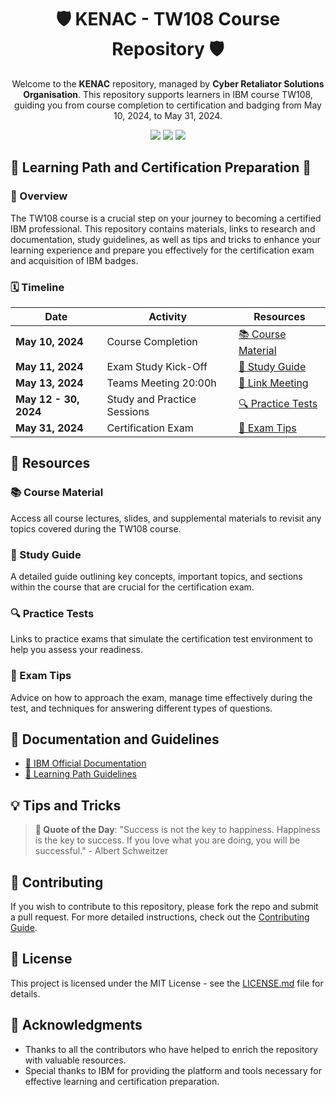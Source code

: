 <h1 align="center">🛡️ KENAC - TW108 Course Repository 🛡️</h1>

<p align="center">
    Welcome to the <strong>KENAC</strong> repository, managed by <strong>Cyber Retaliator Solutions Organisation</strong>. This repository supports learners in IBM course TW108, guiding you from course completion to certification and badging from May 10, 2024, to May 31, 2024.
</p>

<p align="center">
    <img src="https://img.shields.io/badge/Status-Active-green.svg?style=for-the-badge&logo=appveyor"/>
    <img src="https://img.shields.io/badge/IBM-Certified-blue.svg?style=for-the-badge&logo=appveyor"/>
    <img src="https://img.shields.io/badge/Course-TW108-brightgreen.svg?style=for-the-badge&logo=appveyor"/>
</p>

## 🌟 Learning Path and Certification Preparation 🌟

### 📘 Overview
The TW108 course is a crucial step on your journey to becoming a certified IBM professional. This repository contains materials, links to research and documentation, study guidelines, as well as tips and tricks to enhance your learning experience and prepare you effectively for the certification exam and acquisition of IBM badges.

### 🗓️ Timeline

| Date        | Activity                            | Resources                          |
|-------------|-------------------------------------|------------------------------------|
| **May 10, 2024** | Course Completion              | [📚 Course Material](#course-material) |
| **May 11, 2024** | Exam Study Kick-Off            | [📝 Study Guide](#study-guide)     |
| **May 13, 2024** | Teams Meeting 20:00h           | [📝 Link Meeting](https://teams.microsoft.com/l/meetup-join/19%3ameeting_MjFhNTQ2MWQtN2UzMC00ZTVhLWI5NjctM2ViZWEwNzkwNDA2%40thread.v2/0?context=%7b%22Tid%22%3a%22972e8de4-e365-43a3-99ec-c86a0cc249e8%22%2c%22Oid%22%3a%221cc1634a-f8b6-4611-a3c3-be6ebfda6466%22%7d)    |
| **May 12 - 30, 2024** | Study and Practice Sessions | [🔍 Practice Tests](#practice-tests)   |
| **May 31, 2024** | Certification Exam             | [🎯 Exam Tips](#exam-tips)         |

## 🔗 Resources

### 📚 Course Material
Access all course lectures, slides, and supplemental materials to revisit any topics covered during the TW108 course.

### 📝 Study Guide
A detailed guide outlining key concepts, important topics, and sections within the course that are crucial for the certification exam.

### 🔍 Practice Tests
Links to practice exams that simulate the certification test environment to help you assess your readiness.

### 🎯 Exam Tips
Advice on how to approach the exam, manage time effectively during the test, and techniques for answering different types of questions.

## 📘 Documentation and Guidelines

- [🔗 IBM Official Documentation](https://www.ibm.com/docs/)
- [📖 Learning Path Guidelines](https://www.ibm.com/training/paths)

## 💡 Tips and Tricks

> **🌟 Quote of the Day**: "Success is not the key to happiness. Happiness is the key to success. If you love what you are doing, you will be successful." - Albert Schweitzer

## 🤝 Contributing

If you wish to contribute to this repository, please fork the repo and submit a pull request. For more detailed instructions, check out the [Contributing Guide](CONTRIBUTING.md).

## 📜 License

This project is licensed under the MIT License - see the [LICENSE.md](LICENSE.md) file for details.

## 💖 Acknowledgments

- Thanks to all the contributors who have helped to enrich the repository with valuable resources.
- Special thanks to IBM for providing the platform and tools necessary for effective learning and certification preparation.

